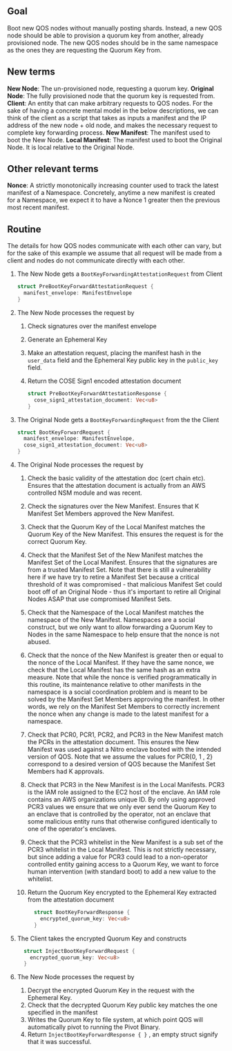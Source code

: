 ## Goal

Boot new QOS nodes without manually posting shards. Instead, a new QOS node should be able to provision a quorum key from another, already provisioned node. The new QOS nodes should be in the same namespace as the ones they are requesting the Quorum Key from.

## New terms

**New Node**: The un-provisioned node, requesting a quorum key.
**Original Node**: The fully provisioned node that the quorum key is requested from.
**Client**: An entity that can make arbitrary requests to QOS nodes. For the sake of having a concrete mental model in the below descriptions, we can think of the client as a script that takes as inputs a manifest and the IP address of the new node + old node, and makes the necessary request to complete key forwarding process.
**New Manifest**: The manifest used to boot the New Node.
**Local Manifest**: The manifest used to boot the Original Node. It is local relative to the Original Node.

## Other relevant terms

**Nonce**: A strictly monotonically increasing counter used to track the latest manifest of a Namespace. Concretely, anytime a new manifest is created for a Namespace, we expect it to have a Nonce 1 greater then the previous most recent manifest.

## Routine

The details for how QOS nodes communicate with each other can vary, but for the sake of this example we assume that all request will be made from a client and nodes do not communicate directly with each other.

1) The New Node gets a `BootKeyForwardingAttestationRequest` from Client

    ```rust
    struct PreBootKeyForwardAttestationRequest {
      manifest_envelope: ManifestEnvelope
    }
    ```

2) The New Node processes the request by
    1) Check signatures over the manifest envelope
    1) Generate an Ephemeral Key
    1) Make an attestation request, placing the manifest hash in the `user_data` field and the Ephemeral Key public key in the `public_key` field.
    1) Return the COSE Sign1 encoded attestation document

        ```rust
        struct PreBootKeyForwardAttestationResponse {
          cose_sign1_attestation_document: Vec<u8>
        }
        ```

3) The Original Node gets a `BootKeyForwardingRequest` from the the Client

    ```rust
    struct BootKeyForwardRequest {
      manifest_envelope: ManifestEnvelope,
      cose_sign1_attestation_document: Vec<u8>
    }
    ```

4) The Original Node processes the request by
    1) Check the basic validity of the attestation doc (cert chain etc). Ensures that the attestation document is actually from an AWS controlled NSM module and was recent.
    1) Check the signatures over the New Manifest. Ensures that K Manifest Set Members approved the New Manifest.
    1) Check that the Quorum Key of the Local Manifest matches the Quorum Key of the New Manifest. This ensures the request is for the correct Quorum Key.
    1) Check that the Manifest Set of the New Manifest matches the Manifest Set of the Local Manifest. Ensures that the signatures are from a trusted Manifest Set. Note that there is still a vulnerability here if we have try to retire a Manifest Set because a critical threshold of it was compromised - that malicious Manifest Set could boot off of an Original Node - thus it's important to retire all Original Nodes ASAP that use compromised Manifest Sets.
    1) Check that the Namespace of the Local Manifest matches the namespace of the New Manifest. Namespaces are a social construct, but we only want to allow forwarding a Quorum Key to Nodes in the same Namespace to help ensure that the nonce is not abused.
    1) Check that the nonce of the New Manifest is greater then or equal to the nonce of the Local Manifest. If they have the same nonce, we check that the Local Manifest has the same hash as an extra measure. Note that while the nonce is verified programmatically in this routine, its maintenance relative to other manifests in the namespace is a social coordination problem and is meant to be solved by the Manifest Set Members approving the manifest. In other words, we rely on the Manifest Set Members to correctly increment the nonce when any change is made to the latest manifest for a namespace.
    1) Check that PCR0, PCR1, PCR2, and PCR3 in the New Manifest match the PCRs in the attestation document. This ensures the New Manifest was used against a Nitro enclave booted with the intended version of QOS. Note that we assume the values for PCR{0, 1 , 2} correspond to a desired version of QOS because the Manifest Set Members had K approvals.
    1) Check that PCR3 in the New Manifest is in the Local Manifests. PCR3 is the IAM role assigned to the EC2 host of the enclave. An IAM role contains an AWS organizations unique ID. By only using approved PCR3 values we ensure that we only ever send the Quorum Key to an enclave that is controlled by the operator, not an enclave that some malicious entity runs that otherwise configured identically to one of the operator's enclaves.
    1) Check that the PCR3 whitelist in the New Manifest is a sub set of the PCR3 whitelist in the Local Manifest. This is not strictly necessary, but since adding a value for PCR3 could lead to a non-operator controlled entity gaining access to a Quorum Key, we want to force human intervention (with standard boot) to add a new value to the whitelist.
    1) Return the Quorum Key encrypted to the Ephemeral Key extracted from the attestation document

        ```rust
          struct BootKeyForwardResponse {
            encrypted_quorum_key: Vec<u8>
          }
        ```

5) The Client takes the encrypted Quorum Key and constructs

    ```rust
      struct InjectBootKeyForwardRequest {
        encrypted_quorum_key: Vec<u8>
      }
    ```

6) The New Node processes the request by
    1) Decrypt the encrypted Quorum Key in the request with the Ephemeral Key.
    1) Check that the decrypted Quorum Key public key matches the one specified in the manifest
    1) Writes the Quorum Key to file system, at which point QOS will automatically pivot to running the Pivot Binary.
    1) Return `InjectBootKeyForwardResponse { }` , an empty struct signify that it was successful.
